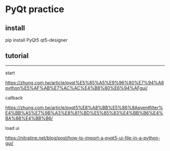 # PyQt practice

## install
pip install PyQt5
qt5-designer

## tutorial
---
start

https://zhung.com.tw/article/pyqt%E5%85%A5%E9%96%80%E7%94%A8python%E5%AF%AB%E7%AC%AC%E4%B8%80%E6%94%AFgui/

callback

https://zhung.com.tw/article/pyqt5%E8%A8%BB%E5%86%8Aeventfilter%E4%BB%A5%E7%9B%A3%E8%81%BD%E5%85%83%E4%BB%B6%E4%BA%8B%E4%BB%B6/

load ui

https://nitratine.net/blog/post/how-to-import-a-pyqt5-ui-file-in-a-python-gui/